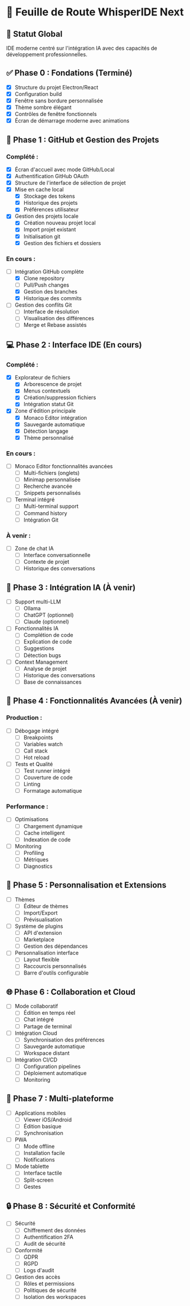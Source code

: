 # 🚀 Feuille de Route WhisperIDE Next

## 🎯 Statut Global
IDE moderne centré sur l'intégration IA avec des capacités de développement professionnelles.

## ✅ Phase 0 : Fondations (Terminé)
- [x] Structure du projet Electron/React
- [x] Configuration build
- [x] Fenêtre sans bordure personnalisée
- [x] Thème sombre élégant
- [x] Contrôles de fenêtre fonctionnels
- [x] Écran de démarrage moderne avec animations

## 🔨 Phase 1 : GitHub et Gestion des Projets
### Complété :
- [x] Écran d'accueil avec mode GitHub/Local
- [x] Authentification GitHub OAuth
- [x] Structure de l'interface de sélection de projet
- [x] Mise en cache local
  - [x] Stockage des tokens
  - [x] Historique des projets
  - [x] Préférences utilisateur
- [x] Gestion des projets locale
  - [x] Création nouveau projet local
  - [x] Import projet existant
  - [x] Initialisation git
  - [x] Gestion des fichiers et dossiers

### En cours :
- [ ] Intégration GitHub complète
  - [x] Clone repository
  - [ ] Pull/Push changes
  - [x] Gestion des branches
  - [x] Historique des commits
- [ ] Gestion des conflits Git
  - [ ] Interface de résolution
  - [ ] Visualisation des différences
  - [ ] Merge et Rebase assistés

## 💻 Phase 2 : Interface IDE (En cours)
### Complété :
- [x] Explorateur de fichiers
  - [x] Arborescence de projet
  - [x] Menus contextuels
  - [x] Création/suppression fichiers
  - [x] Intégration statut Git
- [x] Zone d'édition principale
  - [x] Monaco Editor intégration
  - [x] Sauvegarde automatique
  - [x] Détection langage
  - [x] Thème personnalisé

### En cours :
- [ ] Monaco Editor fonctionnalités avancées
  - [ ] Multi-fichiers (onglets)
  - [ ] Minimap personnalisée
  - [ ] Recherche avancée
  - [ ] Snippets personnalisés
- [ ] Terminal intégré
  - [ ] Multi-terminal support
  - [ ] Command history
  - [ ] Intégration Git

### À venir :
- [ ] Zone de chat IA
  - [ ] Interface conversationnelle
  - [ ] Contexte de projet
  - [ ] Historique des conversations

## 🤖 Phase 3 : Intégration IA (À venir)
- [ ] Support multi-LLM
  - [ ] Ollama
  - [ ] ChatGPT (optionnel)
  - [ ] Claude (optionnel)
- [ ] Fonctionnalités IA
  - [ ] Complétion de code
  - [ ] Explication de code
  - [ ] Suggestions
  - [ ] Détection bugs
- [ ] Context Management
  - [ ] Analyse de projet
  - [ ] Historique des conversations
  - [ ] Base de connaissances

## 🔧 Phase 4 : Fonctionnalités Avancées (À venir)
### Production :
- [ ] Débogage intégré
  - [ ] Breakpoints
  - [ ] Variables watch
  - [ ] Call stack
  - [ ] Hot reload
- [ ] Tests et Qualité
  - [ ] Test runner intégré
  - [ ] Couverture de code
  - [ ] Linting
  - [ ] Formatage automatique

### Performance :
- [ ] Optimisations
  - [ ] Chargement dynamique
  - [ ] Cache intelligent
  - [ ] Indexation de code
- [ ] Monitoring
  - [ ] Profiling
  - [ ] Métriques
  - [ ] Diagnostics

## 🎨 Phase 5 : Personnalisation et Extensions
- [ ] Thèmes
  - [ ] Éditeur de thèmes
  - [ ] Import/Export
  - [ ] Prévisualisation
- [ ] Système de plugins
  - [ ] API d'extension
  - [ ] Marketplace
  - [ ] Gestion des dépendances
- [ ] Personnalisation interface
  - [ ] Layout flexible
  - [ ] Raccourcis personnalisés
  - [ ] Barre d'outils configurable

## 🌐 Phase 6 : Collaboration et Cloud
- [ ] Mode collaboratif
  - [ ] Édition en temps réel
  - [ ] Chat intégré
  - [ ] Partage de terminal
- [ ] Intégration Cloud
  - [ ] Synchronisation des préférences
  - [ ] Sauvegarde automatique
  - [ ] Workspace distant
- [ ] Intégration CI/CD
  - [ ] Configuration pipelines
  - [ ] Déploiement automatique
  - [ ] Monitoring

## 📱 Phase 7 : Multi-plateforme
- [ ] Applications mobiles
  - [ ] Viewer iOS/Android
  - [ ] Édition basique
  - [ ] Synchronisation
- [ ] PWA
  - [ ] Mode offline
  - [ ] Installation facile
  - [ ] Notifications
- [ ] Mode tablette
  - [ ] Interface tactile
  - [ ] Split-screen
  - [ ] Gestes

## 🔒 Phase 8 : Sécurité et Conformité
- [ ] Sécurité
  - [ ] Chiffrement des données
  - [ ] Authentification 2FA
  - [ ] Audit de sécurité
- [ ] Conformité
  - [ ] GDPR
  - [ ] RGPD
  - [ ] Logs d'audit
- [ ] Gestion des accès
  - [ ] Rôles et permissions
  - [ ] Politiques de sécurité
  - [ ] Isolation des workspaces